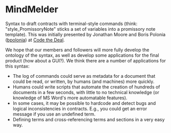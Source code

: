MindMelder
==========

Syntax to draft contracts with terminal-style commands (think: "style_PromissoryNote" sticks a set of variables into a 
promissory note template).  This was initially presented by Jonathan Moore and Boris Polonia ([bpolonia](https://github.com/bpolonia)) at [Code the Deal](http://codethedeal.com).  

We hope that our members and followers will more fully develop the ontology of the syntax, as well as develop some applications for the final product (how about a GUI?).  We think there are a number of applications for this syntax:

* The log of commands could serve as metadata for a document that could be read, or written, by humans (and machines) more quickly.
* Humans could write scripts that automate the creation of hundreds of documents in a few seconds, with little to no technical knowledge (or knowledge of MS Word's more automatable features).
* In some cases, it may be possible to hardcode and detect bugs and logical inconsistencies in contracts.  E.g., you could get an error message if you use an undefined term.
* Defining terms and cross-referencing terms and sections in a very easy way.
